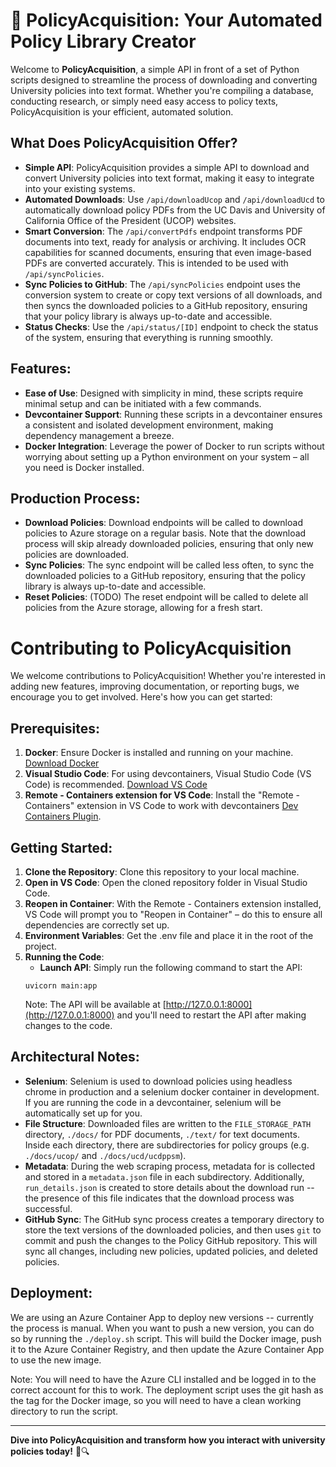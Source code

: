 # 📜 PolicyAcquisition: Your Automated Policy Library Creator

Welcome to **PolicyAcquisition**, a simple API in front of a set of Python scripts designed to streamline the process of downloading and converting University policies into text format. Whether you're compiling a database, conducting research, or simply need easy access to policy texts, PolicyAcquisition is your efficient, automated solution.

## What Does PolicyAcquisition Offer?
- **Simple API**: PolicyAcquisition provides a simple API to download and convert University policies into text format, making it easy to integrate into your existing systems.
- **Automated Downloads**: Use `/api/downloadUcop` and `/api/downloadUcd` to automatically download policy PDFs from the UC Davis and University of California Office of the President (UCOP) websites.
- **Smart Conversion**: The `/api/convertPdfs` endpoint transforms PDF documents into text, ready for analysis or archiving. It includes OCR capabilities for scanned documents, ensuring that even image-based PDFs are converted accurately. This is intended to be used with `/api/syncPolicies`.
- **Sync Policies to GitHub**: The `/api/syncPolicies` endpoint uses the conversion system to create or copy text versions of all downloads, and then syncs the downloaded policies to a GitHub repository, ensuring that your policy library is always up-to-date and accessible.
- **Status Checks**: Use the `/api/status/[ID]` endpoint to check the status of the system, ensuring that everything is running smoothly.

## Features:
- **Ease of Use**: Designed with simplicity in mind, these scripts require minimal setup and can be initiated with a few commands.
- **Devcontainer Support**: Running these scripts in a devcontainer ensures a consistent and isolated development environment, making dependency management a breeze.
- **Docker Integration**: Leverage the power of Docker to run scripts without worrying about setting up a Python environment on your system – all you need is Docker installed.

## Production Process:
- **Download Policies**: Download endpoints will be called to download policies to Azure storage on a regular basis. Note that the download process will skip already downloaded policies, ensuring that only new policies are downloaded.
- **Sync Policies**: The sync endpoint will be called less often, to sync the downloaded policies to a GitHub repository, ensuring that the policy library is always up-to-date and accessible.
- **Reset Policies**: (TODO) The reset endpoint will be called to delete all policies from the Azure storage, allowing for a fresh start.

# Contributing to PolicyAcquisition
We welcome contributions to PolicyAcquisition! Whether you're interested in adding new features, improving documentation, or reporting bugs, we encourage you to get involved. Here's how you can get started:

## Prerequisites:
1. **Docker**: Ensure Docker is installed and running on your machine. [Download Docker](https://www.docker.com/products/docker-desktop)
2. **Visual Studio Code**: For using devcontainers, Visual Studio Code (VS Code) is recommended. [Download VS Code](https://code.visualstudio.com/Download)
3. **Remote - Containers extension for VS Code**: Install the "Remote - Containers" extension in VS Code to work with devcontainers [Dev Containers Plugin](https://marketplace.visualstudio.com/items?itemName=ms-vscode-remote.remote-containers).

## Getting Started:
1. **Clone the Repository**: Clone this repository to your local machine.
2. **Open in VS Code**: Open the cloned repository folder in Visual Studio Code.
3. **Reopen in Container**: With the Remote - Containers extension installed, VS Code will prompt you to "Reopen in Container" – do this to ensure all dependencies are correctly set up.
4. **Environment Variables**: Get the .env file and place it in the root of the project.
5. **Running the Code**:
    - **Launch API**: Simply run the following command to start the API:
    ```
    uvicorn main:app
    ```
    Note: The API will be available at [http://127.0.0.1:8000](http://127.0.0.1:8000) and you'll need to restart the API after making changes to the code.

## Architectural Notes:
- **Selenium**: Selenium is used to download policies using headless chrome in production and a selenium docker container in development. If you are running the code in a devcontainer, selenium will be automatically set up for you.
- **File Structure**: Downloaded files are written to the `FILE_STORAGE_PATH` directory, `./docs/` for PDF documents, `./text/` for text documents. Inside each directory, there are subdirectories for policy groups (e.g. `./docs/ucop/` and `./docs/ucd/ucdppsm`).
- **Metadata**: During the web scraping process, metadata for is collected and stored in a `metadata.json` file in each subdirectory. Additionally, `run_details.json` is created to store details about the download run -- the presence of this file indicates that the download process was successful.
- **GitHub Sync**: The GitHub sync process creates a temporary directory to store the text versions of the downloaded policies, and then uses `git` to commit and push the changes to the Policy GitHub repository. This will sync all changes, including new policies, updated policies, and deleted policies.

## Deployment:
We are using an Azure Container App to deploy new versions -- currently the process is manual.  When you want to push a new version, you can do so by running the `./deploy.sh` script.  This will build the Docker image, push it to the Azure Container Registry, and then update the Azure Container App to use the new image.

Note: You will need to have the Azure CLI installed and be logged in to the correct account for this to work.  The deployment script uses the git hash as the tag for the Docker image, so you will need to have a clean working directory to run the script.

---

**Dive into PolicyAcquisition and transform how you interact with university policies today!** 📜🔍